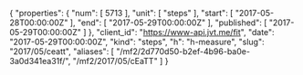 {
  "properties": {
    "num": [
      5713
    ],
    "unit": [
      "steps"
    ],
    "start": [
      "2017-05-28T00:00:00Z"
    ],
    "end": [
      "2017-05-29T00:00:00Z"
    ],
    "published": [
      "2017-05-29T00:00:00Z"
    ]
  },
  "client_id": "https://www-api.jvt.me/fit",
  "date": "2017-05-29T00:00:00Z",
  "kind": "steps",
  "h": "h-measure",
  "slug": "2017/05/ceatt",
  "aliases": [
    "/mf2/2d770d50-b2ef-4b96-ba0e-3a0d341ea31f/",
    "/mf2/2017/05/cEaTT"
  ]
}
